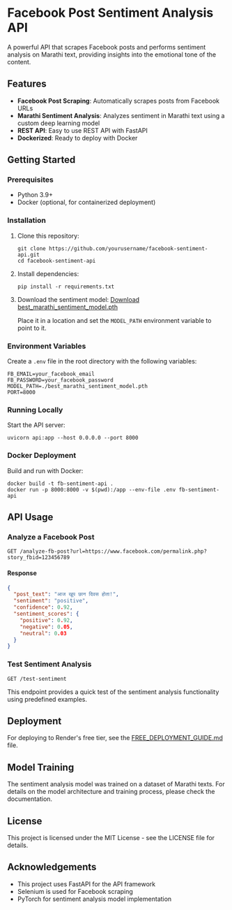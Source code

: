 # Facebook Post Sentiment Analysis API

A powerful API that scrapes Facebook posts and performs sentiment analysis on Marathi text, providing insights into the emotional tone of the content.

## Features

- **Facebook Post Scraping**: Automatically scrapes posts from Facebook URLs
- **Marathi Sentiment Analysis**: Analyzes sentiment in Marathi text using a custom deep learning model
- **REST API**: Easy to use REST API with FastAPI
- **Dockerized**: Ready to deploy with Docker

## Getting Started

### Prerequisites

- Python 3.9+
- Docker (optional, for containerized deployment)

### Installation

1. Clone this repository:

   ```
   git clone https://github.com/yourusername/facebook-sentiment-api.git
   cd facebook-sentiment-api
   ```

2. Install dependencies:

   ```
   pip install -r requirements.txt
   ```

3. Download the sentiment model:
   [Download best_marathi_sentiment_model.pth](link-to-your-model)

   Place it in a location and set the `MODEL_PATH` environment variable to point to it.

### Environment Variables

Create a `.env` file in the root directory with the following variables:

```
FB_EMAIL=your_facebook_email
FB_PASSWORD=your_facebook_password
MODEL_PATH=./best_marathi_sentiment_model.pth
PORT=8000
```

### Running Locally

Start the API server:

```
uvicorn api:app --host 0.0.0.0 --port 8000
```

### Docker Deployment

Build and run with Docker:

```
docker build -t fb-sentiment-api .
docker run -p 8000:8000 -v $(pwd):/app --env-file .env fb-sentiment-api
```

## API Usage

### Analyze a Facebook Post

```
GET /analyze-fb-post?url=https://www.facebook.com/permalink.php?story_fbid=123456789
```

#### Response

```json
{
  "post_text": "आज खूप छान दिवस होता!",
  "sentiment": "positive",
  "confidence": 0.92,
  "sentiment_scores": {
    "positive": 0.92,
    "negative": 0.05,
    "neutral": 0.03
  }
}
```

### Test Sentiment Analysis

```
GET /test-sentiment
```

This endpoint provides a quick test of the sentiment analysis functionality using predefined examples.

## Deployment

For deploying to Render's free tier, see the [FREE_DEPLOYMENT_GUIDE.md](FREE_DEPLOYMENT_GUIDE.md) file.

## Model Training

The sentiment analysis model was trained on a dataset of Marathi texts. For details on the model architecture and training process, please check the documentation.

## License

This project is licensed under the MIT License - see the LICENSE file for details.

## Acknowledgements

- This project uses FastAPI for the API framework
- Selenium is used for Facebook scraping
- PyTorch for sentiment analysis model implementation
